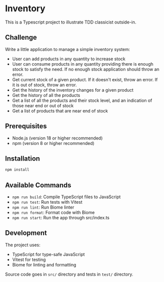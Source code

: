 # Inventory

This is a Typescript project to illustrate TDD classicist outside-in.

## Challenge

Write a little application to manage a simple inventory system:

* User can add products in any quantity to increase stock
* User can consume products in any quantity providing there is enough stock to satisfy the need. If no enough stock application should throw an error.
* Get current stock of a given product. If it doesn't exist, throw an error. If it is out of stock, throw an error.
* Get the history of the inventory changes for a given product
* Get the history of all the products
* Get a list of all the products and their stock level, and an indication of those near end or out of stock
* Get a list of products that are near end of stock

## Prerequisites

- Node.js (version 18 or higher recommended)
- npm (version 8 or higher recommended)

## Installation

```bash
npm install
```

## Available Commands

- `npm run build`: Compile TypeScript files to JavaScript
- `npm run test`: Run tests with Vitest
- `npm run lint`: Run Biome linter
- `npm run format`: Format code with Biome
- `npm run start`: Run the app through src/index.ts

## Development

The project uses:
- TypeScript for type-safe JavaScript
- Vitest for testing
- Biome for linting and formatting

Source code goes in `src/` directory and tests in `test/` directory.
